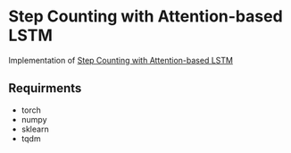 # Step Counting with Attention-based LSTM

Implementation of [Step Counting with Attention-based LSTM](https://arxiv.org/abs/2211.13114)

## Requirments
* torch
* numpy
* sklearn
* tqdm
